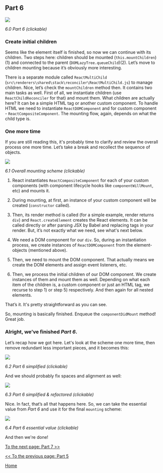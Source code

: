 ## Part 6

[![](https://rawgit.com/Bogdan-Lyashenko/Under-the-hood-ReactJS/master/stack/images/6/part-6.svg)](https://rawgit.com/Bogdan-Lyashenko/Under-the-hood-ReactJS/master/stack/images/6/part-6.svg)

<em>6.0 Part 6 (clickable)</em>

### Create initial children

Seems like the element itself is finished, so now we can continue with its children. Two steps here: children should be mounted (`this.mountChildren`)(1) and connected to the parent (`DOMLazyTree.queueChild`)(2). Let’s move to children mounting because it’s obviously more interesting.

There is a separate module called `ReactMultiChild` (`src\renderers\shared\stack\reconciler\ReactMultiChild.js`) to manage children. Nice, let’s check the `mountChildren` method then. It contains two main tasks as well. First of all, we instantiate children (use `ReactChildReconciler` for that) and mount them. What children are actually here? It can be a simple HTML tag or another custom component. To handle HTML we need to instantiate `ReactDOMComponent` and for custom component - `ReactCompositeComponent`. The mounting flow, again, depends on what the child type is.

### One more time

If you are still reading this, it's probably time to clarify and review the overall process one more time. Let’s take a break and recollect the sequence of objects.

[![](https://rawgit.com/Bogdan-Lyashenko/Under-the-hood-ReactJS/master/stack/images/6/overall-mounting-scheme.svg)](https://rawgit.com/Bogdan-Lyashenko/Under-the-hood-ReactJS/master/stack/images/6/overall-mounting-scheme.svg)

<em>6.1 Overall mounting scheme (clickable)</em>

1) React instantiates `ReactCompositeComponent` for each of your custom components (with component lifecycle hooks like `componentWillMount`, etc) and mounts it.

2) During mounting, at first, an instance of your custom component will be created (`constructor` called).

3) Then, its render method is called (for a simple example, render returns `div`) and `React.createElement` creates the React elements. It can be called directly or after parsing JSX by Babel and replacing tags in your render. But, it’s not exactly what we need, see what's next below.

4) We need a DOM component for our `div`. So, during an instantiation process, we create instances of `ReactDOMComponent` from the element-objects (mentioned above).

5) Then, we need to mount the DOM component. That actually means we create the DOM elements and assign event listeners, etc.

6) Then, we process the initial children of our DOM component. We create instances of them and mount them as well. Depending on what each item of the children is, a custom component or just an HTML tag, we recurse to step 1) or step 5) respectively. And then again for all nested elements.

That’s it. It's pretty straightforward as you can see.

So, mounting is basically finished. Enqueue the `componentDidMount` method! Great job.

### Alright, we’ve finished *Part 6*.

Let’s recap how we got here. Let's look at the scheme one more time, then remove redundant less important pieces, and it becomes this:

[![](https://rawgit.com/Bogdan-Lyashenko/Under-the-hood-ReactJS/master/stack/images/6/part-6-A.svg)](https://rawgit.com/Bogdan-Lyashenko/Under-the-hood-ReactJS/master/stack/images/6/part-6-A.svg)

<em>6.2 Part 6 simplified (clickable)</em>

And we should probably fix spaces and alignment as well:

[![](https://rawgit.com/Bogdan-Lyashenko/Under-the-hood-ReactJS/master/stack/images/6/part-6-B.svg)](https://rawgit.com/Bogdan-Lyashenko/Under-the-hood-ReactJS/master/stack/images/6/part-6-B.svg)

<em>6.3 Part 6 simplified & refactored (clickable)</em>

Nice. In fact, that’s all that happens here. So, we can take the essential value from *Part 6* and use it for the final `mounting` scheme:

[![](https://rawgit.com/Bogdan-Lyashenko/Under-the-hood-ReactJS/master/stack/images/6/part-6-C.svg)](https://rawgit.com/Bogdan-Lyashenko/Under-the-hood-ReactJS/master/stack/images/6/part-6-C.svg)

<em>6.4 Part 6 essential value (clickable)</em>

And then we're done!


[To the next page: Part 7 >>](./Part-7.md)

[<< To the previous page: Part 5](./Part-5.md)


[Home](../../README.md)
